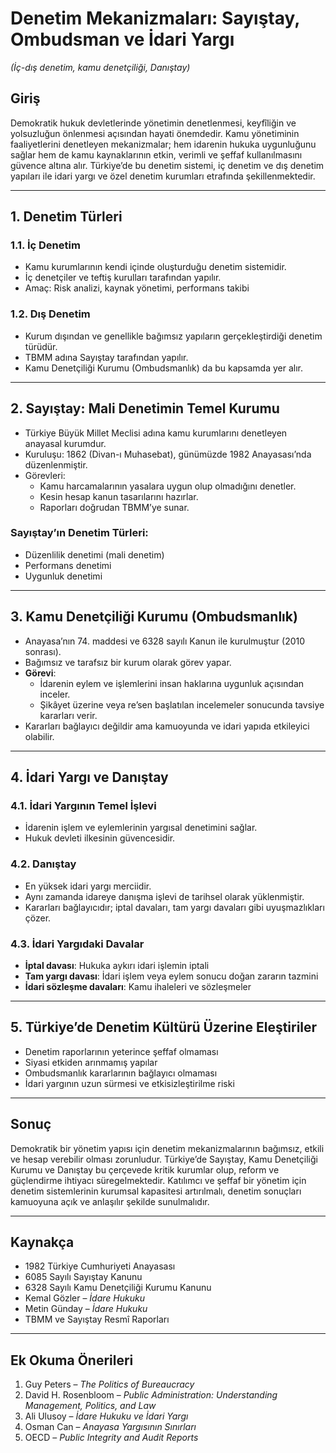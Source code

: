 # Denetim Mekanizmaları: Sayıştay, Ombudsman ve İdari Yargı

_(İç-dış denetim, kamu denetçiliği, Danıştay)_

## Giriş

Demokratik hukuk devletlerinde yönetimin denetlenmesi, keyfîliğin ve yolsuzluğun önlenmesi açısından hayati önemdedir. Kamu yönetiminin faaliyetlerini denetleyen mekanizmalar; hem idarenin hukuka uygunluğunu sağlar hem de kamu kaynaklarının etkin, verimli ve şeffaf kullanılmasını güvence altına alır. Türkiye’de bu denetim sistemi, iç denetim ve dış denetim yapıları ile idari yargı ve özel denetim kurumları etrafında şekillenmektedir.

---

## 1. Denetim Türleri

### 1.1. İç Denetim

- Kamu kurumlarının kendi içinde oluşturduğu denetim sistemidir.
- İç denetçiler ve teftiş kurulları tarafından yapılır.
- Amaç: Risk analizi, kaynak yönetimi, performans takibi

### 1.2. Dış Denetim

- Kurum dışından ve genellikle bağımsız yapıların gerçekleştirdiği denetim türüdür.
- TBMM adına Sayıştay tarafından yapılır.
- Kamu Denetçiliği Kurumu (Ombudsmanlık) da bu kapsamda yer alır.

---

## 2. Sayıştay: Mali Denetimin Temel Kurumu

- Türkiye Büyük Millet Meclisi adına kamu kurumlarını denetleyen anayasal kurumdur.
- Kuruluşu: 1862 (Divan-ı Muhasebat), günümüzde 1982 Anayasası’nda düzenlenmiştir.
- Görevleri:
  - Kamu harcamalarının yasalara uygun olup olmadığını denetler.
  - Kesin hesap kanun tasarılarını hazırlar.
  - Raporları doğrudan TBMM’ye sunar.

### Sayıştay’ın Denetim Türleri:

- Düzenlilik denetimi (mali denetim)
- Performans denetimi
- Uygunluk denetimi

---

## 3. Kamu Denetçiliği Kurumu (Ombudsmanlık)

- Anayasa’nın 74. maddesi ve 6328 sayılı Kanun ile kurulmuştur (2010 sonrası).
- Bağımsız ve tarafsız bir kurum olarak görev yapar.
- **Görevi**:
  - İdarenin eylem ve işlemlerini insan haklarına uygunluk açısından inceler.
  - Şikâyet üzerine veya re’sen başlatılan incelemeler sonucunda tavsiye kararları verir.
- Kararları bağlayıcı değildir ama kamuoyunda ve idari yapıda etkileyici olabilir.

---

## 4. İdari Yargı ve Danıştay

### 4.1. İdari Yargının Temel İşlevi

- İdarenin işlem ve eylemlerinin yargısal denetimini sağlar.
- Hukuk devleti ilkesinin güvencesidir.

### 4.2. Danıştay

- En yüksek idari yargı merciidir.
- Aynı zamanda idareye danışma işlevi de tarihsel olarak yüklenmiştir.
- Kararları bağlayıcıdır; iptal davaları, tam yargı davaları gibi uyuşmazlıkları çözer.

### 4.3. İdari Yargıdaki Davalar

- **İptal davası**: Hukuka aykırı idari işlemin iptali
- **Tam yargı davası**: İdari işlem veya eylem sonucu doğan zararın tazmini
- **İdari sözleşme davaları**: Kamu ihaleleri ve sözleşmeler

---

## 5. Türkiye’de Denetim Kültürü Üzerine Eleştiriler

- Denetim raporlarının yeterince şeffaf olmaması
- Siyasi etkiden arınmamış yapılar
- Ombudsmanlık kararlarının bağlayıcı olmaması
- İdari yargının uzun sürmesi ve etkisizleştirilme riski

---

## Sonuç

Demokratik bir yönetim yapısı için denetim mekanizmalarının bağımsız, etkili ve hesap verebilir olması zorunludur. Türkiye’de Sayıştay, Kamu Denetçiliği Kurumu ve Danıştay bu çerçevede kritik kurumlar olup, reform ve güçlendirme ihtiyacı süregelmektedir. Katılımcı ve şeffaf bir yönetim için denetim sistemlerinin kurumsal kapasitesi artırılmalı, denetim sonuçları kamuoyuna açık ve anlaşılır şekilde sunulmalıdır.

---

## Kaynakça

- 1982 Türkiye Cumhuriyeti Anayasası
- 6085 Sayılı Sayıştay Kanunu
- 6328 Sayılı Kamu Denetçiliği Kurumu Kanunu
- Kemal Gözler – _İdare Hukuku_
- Metin Günday – _İdare Hukuku_
- TBMM ve Sayıştay Resmî Raporları

---

## Ek Okuma Önerileri

1. Guy Peters – _The Politics of Bureaucracy_
2. David H. Rosenbloom – _Public Administration: Understanding Management, Politics, and Law_
3. Ali Ulusoy – _İdare Hukuku ve İdari Yargı_
4. Osman Can – _Anayasa Yargısının Sınırları_
5. OECD – _Public Integrity and Audit Reports_

